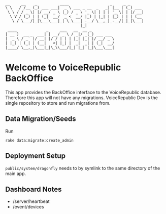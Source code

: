     __     __    _          ____                  _     _ _
    \ \   / /__ (_) ___ ___|  _ \ ___ _ __  _   _| |__ | (_) ___
     \ \ / / _ \| |/ __/ _ \ |_) / _ \ '_ \| | | | '_ \| | |/ __|
      \ V / (_) | | (_|  __/  _ <  __/ |_) | |_| | |_) | | | (__
       \_/ \___/|_|\___\___|_| \_\___| .__/ \__,_|_.__/|_|_|\___|
                                     |_|
     ____             _     ___   __  __ _
    | __ )  __ _  ___| | __/ _ \ / _|/ _(_) ___ ___
    |  _ \ / _` |/ __| |/ / | | | |_| |_| |/ __/ _ \
    | |_) | (_| | (__|   <| |_| |  _|  _| | (_|  __/
    |____/ \__,_|\___|_|\_\\___/|_| |_| |_|\___\___|


Welcome to VoiceRepublic BackOffice
===================================

This app provides the BackOffice interface to the VoiceRepublic
database. Therefore this app will not have any
migrations. VoiceRepublic Dev is the single repository to store and
run migrations from.


Data Migration/Seeds
--------------------

Run

    rake data:migrate:create_admin


Deployment Setup
----------------

`public/system/dragonfly` needs to by symlink to the same directory of
the main app.


Dashboard Notes
---------------

* /server/heartbeat
* /event/devices
